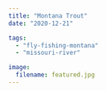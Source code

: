 ```yaml
---
title: "Montana Trout"
date: "2020-12-21"

tags: 
  - "fly-fishing-montana"
  - "missouri-river"

image:
  filename: featured.jpg
---
```



